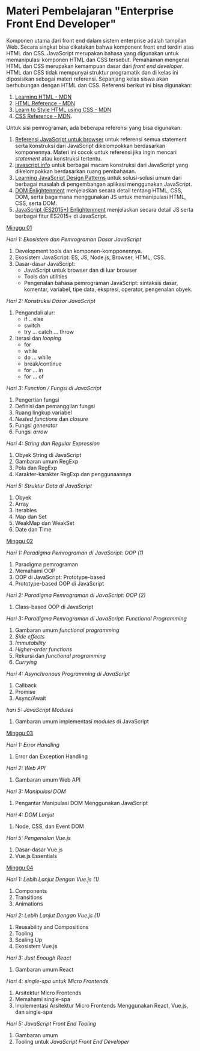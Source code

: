 # Materi Pembelajaran "Enterprise Front End Developer"

Komponen utama dari front end dalam sistem enterprise adalah tampilan Web. Secara singkat bisa
dikatakan bahwa komponent front end terdiri atas HTML dan CSS. JavaScript merupakan bahasa yang
digunakan untuk memanipulasi komponen HTML dan CSS tersebut. Pemahaman mengenai HTML dan CSS
merupakan kemampuan dasar dari *front end developer*. HTML dan CSS tidak mempunyai struktur
programatik dan di kelas ini diposisikan sebagai materi referensi. Sepanjang kelas siswa akan
berhubungan dengan HTML dan CSS. Referensi berikut ini bisa digunakan:

1. [Learning HTML - MDN](https://developer.mozilla.org/en-US/docs/Learn/HTML)
2. [HTML Reference - MDN](https://developer.mozilla.org/en-US/docs/Web/HTML)
3. [Learn to Style HTML using CSS - MDN](https://developer.mozilla.org/en-US/docs/Learn/CSS)
4. [CSS Reference - MDN](https://developer.mozilla.org/en-US/docs/Web/CSS).

Untuk sisi pemrograman, ada beberapa referensi yang bisa digunakan:
1. [Referensi JavaScript untuk browser](https://developer.mozilla.org/en-US/docs/Web/JavaScript/Reference) untuk referensi semua statement serta konstruksi dari JavaScript dikelompokkan berdasarkan komponennya. Materi ini cocok untuk referensi jika ingin mencari *statement* atau konstruksi tertentu.
2. [javascript.info](http://javascript.info/) untuk berbagai macam konstruksi dari JavaScript yang dikelompokkan berdasarkan ruang pembahasan.
3. [Learning JavaScript Design Patterns](https://addyosmani.com/resources/essentialjsdesignpatterns/book/) untuk solusi-solusi umum dari berbagai masalah di pengembangan aplikasi menggunakan JavaScript.
4. [DOM Enlightenment](http://domenlightenment.com/) menjelaskan secara detail tentang HTML, CSS, DOM, serta bagaimana menggunakan JS untuk memanipulasi HTML, CSS, serta DOM.
5. [JavaScript (ES2015+) Enlightenment](https://frontendmasters.com/books/javascript-enlightenment/) menjelaskan secara detail JS serta berbagai fitur ES2015+ di JavaScript.

[Minggu 01](isi/01.md)

*Hari 1: Ekosistem dan Pemrograman Dasar JavaScript*

1. Development tools dan komponen-kompponennya.
2. Ekosistem JavaScript: ES, JS, Node.js, Browser, HTML, CSS.
3. Dasar-dasar JavaScript: 
    * JavaScript untuk browser dan di luar browser
    * Tools dan utilities 
    * Pengenalan bahasa pemrograman JavaScript: sintaksis dasar, komentar, variabel, tipe data,
        ekspresi, operator, pengenalan obyek.

*Hari 2: Konstruksi Dasar JavaScript*

1. Pengandali alur:
    * if .. else
    * switch
    * try ... catch ... throw
2. Iterasi dan *looping*
    * for
    * while
    * do ... while
    * break/continue
    * for ... in
    * for ... of

*Hari 3: Function / Fungsi di JavaScript*

1. Pengertian fungsi
2. Definisi dan pemanggilan fungsi
3. Ruang lingkup variabel
4. *Nested functions* dan *closure*
3. Fungsi *generator*
4. Fungsi *arrow*

*Hari 4: String dan Regular Expression*

1. Obyek String di JavaScript
2. Gambaran umum RegExp
3. Pola dan RegExp
4. Karakter-karakter RegExp dan penggunaannya

*Hari 5: Struktur Data di JavaScript*

1. Obyek
2. Array
3. Iterables
4. Map dan Set
5. WeakMap dan WeakSet
6. Date dan Time

[Minggu 02](isi/02.md)

*Hari 1: Paradigma Pemrograman di JavaScript: OOP (1)*

1. Paradigma pemrograman
2. Memahami OOP
3. OOP di JavaScript: Prototype-based
4. Prototype-based OOP di JavaScript

*Hari 2: Paradigma Pemrograman di JavaScript: OOP (2)*

1. Class-based OOP di JavaScript

*Hari 3: Paradigma Pemrograman di JavaScript: Functional Programming*

1. Gambaran umum *functional programming*
2. *Side effects*
3. *Immutability*
4. *Higher-order functions*
5. Rekursi dan *functional programming*
6. *Currying*

*Hari 4: Asynchronous Programming di JavaScript*

1. Callback
2. Promise
3. Async/Await

*hari 5: JavaScript Modules*

1. Gambaran umum implementasi *modules* di JavaScript

[Minggu 03](isi/03.md)

*Hari 1: Error Handling*

1. Error dan Exception Handling

*Hari 2: Web API*

1. Gambaran umum Web API

*Hari 3: Manipulasi DOM*

1. Pengantar Manipulasi DOM Menggunakan JavaScript

*Hari 4: DOM Lanjut*

1. Node, CSS, dan Event DOM

*Hari 5: Pengenalan Vue.js*

1. Dasar-dasar Vue.js 
2. Vue.js Essentials

[Minggu 04](isi/04.md)

*Hari 1: Lebih Lanjut Dengan Vue.js (1)*

1. Components
2. Transitions
3. Animations

*Hari 2: Lebih Lanjut Dengan Vue.js (1)*

1. Reusability and Compositions
2. Tooling
3. Scaling Up
4. Ekosistem Vue.js

*Hari 3: Just Enough React*

1. Gambaran umum React

*Hari 4: single-spa untuk Micro Frontends*

1. Arsitektur Micro Frontends
2. Memahami single-spa
3. Implementasi Arsitektur Micro Frontends Menggunakan React, Vue.js, dan single-spa

*Hari 5: JavaScript Front End Tooling*

1. Gambaran umum
2. Tooling untuk *JavaScript Front End Developer*

